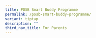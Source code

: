 ```yaml
---
title: POSB Smart Buddy Programme
permalink: /posb-smart-buddy-programme/
variant: tiptap
description: ""
third_nav_title: For Parents
---
```

<p></p>